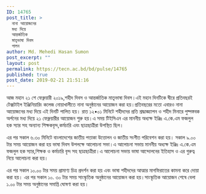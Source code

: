 ```yaml
---
ID: 14765
post_title: >
  নানা আয়োজনের
  মধ্য দিয়ে
  আন্তর্জাতিক
  মাতৃভাষা দিবস
  পালন
author: Md. Mehedi Hasan Sumon
post_excerpt: ""
layout: post
permalink: https://tecn.ac.bd/bd/pulse/14765
published: true
post_date: 2019-02-21 21:51:16
---
```

আজ মহান ২১ শে ফেব্রুয়ারী ২০১৯,শহীদ দিবস ও আন্তর্জাতিক মাতৃভাষা দিবস।এই মহান দিনটিকে ঘীরে প্রতিবছরই টেক্সটাইল ইঞ্জিনিয়ারিং কলেজ নোয়াখালীতে নানা অনুষ্ঠানের আয়োজন করা হয়।প্রতিবছরের মতো এবারও নানা আয়োজনের মধ্য দিয়ে এই দিনটি পালিত হয়। রাত ১২•০১ মিনিটে শহীদদের প্রতি শ্রদ্ধাজ্ঞ্যাপন ও শহীদ মিনারে পুষ্পস্তবক অর্পনের মধ্য দিয়ে ২১ ফেব্রুয়ারীর আয়োজন শুরু হয়।এ সময় টিইসিএন এর মাননীয় অধ্যক্ষ ইঞ্জিঃ এ.কে.এম ফজলুল হক স্যার সহ অন্যান্য শিক্ষকবৃন্দ,কর্মচারি এবং ছাত্রছাত্রীরা উপস্থিত ছিল।

এর পর সকাল ৬.৩০ মিনিটে বাংলাদেশের জাতীয় পতাকা উত্তোলন ও জাতীয় সংগীত পরিবেশন করা হয়। সকাল ৯.০০ টার সময় আয়োজন করা হয় ভাষা দিবস উপলক্ষে আলোচনা সভা।এ আলোচনা সভায় মাননীয় অধ্যক্ষ ইঞ্জিঃ এ.কে.এম ফজলুল হক স্যার,শিক্ষক ও কর্মচারি বৃন্দ সহ ছাত্রছাত্রীরা।এ আলোচনা সভায় ভাষা আন্দোলনের ইতিহাস ও এর গুরুত্ব নিয়ে আলোচনা করা হয়।

এর পর সকাল ১০.০০ টার সময় প্রামাণ্য চিত্র প্রদর্শন করা হয় এবং ভাষা শহীদদের আত্মার মাগফিরাতের কামনা করে দোয়া করা হয়। এর পর সকাল ১০. ৩০ টার সময় সাংস্কৃতিক অনুষ্ঠানের আয়োজন করা হয়।সাংস্কৃতিক আয়োজন শেষে বেলা ১.০০ টার সময় অনুষ্ঠানের সমাপ্তি ঘোষণা করা হয়।